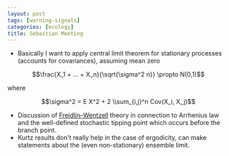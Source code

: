 ```yaml
---
layout: post
tags: [warning-signals]
categories: [ecology]
title: Sebastian Meeting 
---
```







-   Basically I want to apply central limit theorem for stationary
    processes (accounts for covariances), assuming mean zero

$$\frac{X_1 + ... + X_n}{\sqrt{\sigma^2 n}} \propto N(0,1)$$

where

$$\sigma^2 = E X^2 + 2 \\sum_{i,j}^n Cov(X_i, X_j)$$

-   Discussion of
    [Freidlin–Wentzell](http://en.wikipedia.org/wiki/Freidlin%E2%80%93Wentzell_theorem "http://en.wikipedia.org/wiki/Freidlin%E2%80%93Wentzell_theorem")
    theory in connection to Arrhenius law and the well-defined
    stochastic tipping point which occurs before the branch point.
-   Kurtz results don't really help in the case of ergodicity, can make
    statements about the (even non-stationary) ensemble limit.


